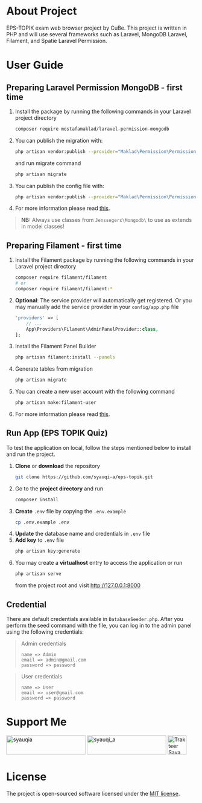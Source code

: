 # About Project

EPS-TOPIK exam web browser project by CuBe. This project is written in PHP and will use several frameworks such as Laravel, MongoDB Laravel, Filament, and Spatie Laravel Permission.

# User Guide

## Preparing Laravel Permission MongoDB - first time

1. Install the package by running the following commands in your Laravel project directory
    ```sh
    composer require mostafamaklad/laravel-permission-mongodb
    ```
2. You can publish the migration with:
    ```sh
    php artisan vendor:publish --provider="Maklad\Permission\PermissionServiceProvider" --tag="migrations"
    ```
   and run migrate command
    ```sh
    php artisan migrate
    ```
3. You can publish the config file with:
    ```sh
    php artisan vendor:publish --provider="Maklad\Permission\PermissionServiceProvider" --tag="config"
    ```
4. For more information please read [this](https://github.com/mostafamaklad/laravel-permission-mongodb#laravel).

> **NB:** Always use classes from `Jenssegers\Mongodb\` to use as extends in model classes!

## Preparing Filament - first time

1. Install the Filament package by running the following commands in your Laravel project directory
    ```sh
    composer require filament/filament
    # or
    composer require filament/filament:*
    ```
2. **Optional**: The service provider will automatically get registered. Or you may manually add the service provider in your `config/app.php` file
    ```php
    'providers' => [
        // ...
        App\Providers\Filament\AdminPanelProvider::class,
    ];
    ```
3. Install the Filament Panel Builder
    ```sh
    php artisan filament:install --panels
    ```
4. Generate tables from migration
    ```sh
    php artisan migrate
    ```
5. You can create a new user account with the following command
    ```sh
    php artisan make:filament-user
    ```
6. For more information please read [this](https://filamentphp.com/docs/3.x/panels/installation).

## Run App (EPS TOPIK Quiz)

To test the application on local, follow the steps mentioned below to install and run the project.

1. **Clone** or **download** the repository
   ```sh
   git clone https://github.com/syauqi-a/eps-topik.git
   ```
2. Go to the **project directory** and run
   ```sh
   composer install
   ```
3. **Create** `.env` file by copying the `.env.example`
   ```sh
   cp .env.example .env
   ```
4. **Update** the database name and credentials in `.env` file
5. **Add key** to `.env` file
   ```sh
   php artisan key:generate
   ```
8.  You may create a **virtualhost** entry to access the application or run
    ```sh
    php artisan serve
    ```
    from the project root and visit http://127.0.0.1:8000

## Credential

There are default credentials available in `DatabaseSeeder.php`. After you perform the seed command with the file, you can log in to the admin panel using the following credentials:

> Admin credentials
> ```
> name => Admin
> email => admin@gmail.com
> password => password
> ```

> User credentials
> ```
> name => User
> email => user@gmail.com
> password => password
> ```

# Support Me

<p>
    <a href="http://www.buymeacoffee.com/syauqia"><img src="https://cdn.buymeacoffee.com/buttons/v2/default-yellow.png" height="50" width="210" alt="syauqia" title="Send me a tip with Buy Me a Coffe"></a>
    <a href="https://ko-fi.com/syauqi_a"><img src="https://cdn.ko-fi.com/cdn/kofi3.png?v=3" height="50" width="210" alt="syauqi_a" title="Send me a tip with Ko-fi"></a>
    <a href="https://trakteer.id/syauqi-a/tip" target="_blank"><img id="wse-buttons-preview" src="https://cdn.trakteer.id/images/embed/trbtn-purple-3.png" height="50" style="border:0px;height:50px;" alt="Trakteer Saya" title="Send me a cendol with Trakteer"></a>
</p>

# License

The project is open-sourced software licensed under the [MIT license](https://opensource.org/licenses/MIT).
